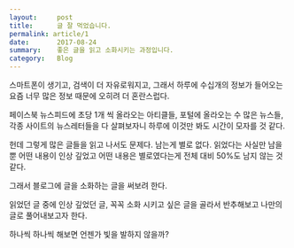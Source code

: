 ```yaml
---
layout:     post
title:      글 잘 먹었습니다.
permalink: article/1
date:       2017-08-24
summary:    좋은 글을 읽고 소화시키는 과정입니다.
category: 	Blog
---
```


스마트폰이 생기고, 검색이 더 자유로워지고, 그래서 하루에 수십개의 정보가 들어오는 요즘
너무 많은 정보 때문에 오히려 더 혼란스럽다. 

페이스북 뉴스피드에 초당 1개 씩 올라오는 아티클들, 포털에 올라오는 수 많은 뉴스들, 각종 사이트의 뉴스레터들을 다 살펴보자니 하루에 이것만 봐도 시간이 모자를 것 같다.

헌데 그렇게 많은 글들을 읽고 나서도 문제다. 남는게 별로 없다. 읽었다는 사실만 남을 뿐 어떤 내용이 인상 깊었고 어떤 내용은 별로였다는게 전체 대비 50%도 남지 않는 것 같다.

그래서 블로그에 글을 소화하는 글을 써보려 한다. 

읽었던 글 중에 인상 깊었던 글, 꼭꼭 소화 시키고 싶은 글을 골라서 반추해보고 나만의 글로 풀어내보고자 한다. 

하나씩 하나씩 해보면 언젠가 빛을 발하지 않을까?